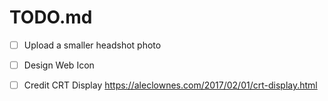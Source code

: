 # TODO.md

- [ ] Upload a smaller headshot photo
- [ ] Design Web Icon
- [ ] Credit CRT Display https://aleclownes.com/2017/02/01/crt-display.html

